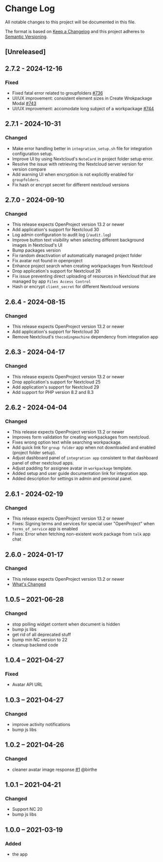 # Change Log
All notable changes to this project will be documented in this file.

The format is based on [Keep a Changelog](http://keepachangelog.com/)
and this project adheres to [Semantic Versioning](http://semver.org/).

## [Unreleased]

## 2.7.2 - 2024-12-16
### Fixed
- Fixed fatal error related to groupfolders [#736](https://github.com/nextcloud/integration_openproject/pull/736)
- UI/UX improvement: consistent element sizes in Create Wrokpackage Modal [#743](https://github.com/nextcloud/integration_openproject/pull/743)
- UI/UX improvement: accomodate long subject of a workpackage [#744](https://github.com/nextcloud/integration_openproject/pull/744)

## 2.7.1 - 2024-10-31
### Changed
- Make error handling better in `integration_setup.sh` file for integration configuration setup.
- Improve UI by using Nextcloud's `NoteCard` in project folder setup error.
- Resolve the issue with retrieving the Nextcloud server version for version compare
- Add warning UI when encryption is not explicitly enabled for `groupfolders`.
- Fix hash or encrypt secret for different nextcloud versions

## 2.7.0 - 2024-09-10
### Changed
- This release expects OpenProject version 13.2 or newer
- Add application's support for Nextcloud 30
- Log admin configuration to  audit log (`/audit.log`)
- Improve button text visibility when selecting different background images in Nextcloud's UI
- Bump packages version
- Fix random deactivation of automatically managed project folder
- Fix avatar not found in openproject
- Enhance project search when creating workpackages from Nextcloud
- Drop application's support for Nextcloud 26
- Fix issue preventing direct uploading of resources in Nextcloud that are managed by app `Files Access Control`
- Hash or encrypt `client_secret` for different Nextcloud versions

## 2.6.4 - 2024-08-15
### Changed
- This release expects OpenProject version 13.2 or newer
- Add application's support for Nextcloud 30
- Remove Nextcloud's `thecodingmachine` dependency from integration app

## 2.6.3 - 2024-04-17
### Changed
- This release expects OpenProject version 13.2 or newer
- Drop application's support for Nextcloud 25
- Add application's support for Nextcloud 29
- Add support for PHP version 8.2 and 8.3

## 2.6.2 - 2024-04-04
### Changed
- This release expects OpenProject version 13.2 or newer
- Improves form validation for creating workpackages from nextcloud.
- Fixes wrong option text while searching workpackage.
- Add quick link for `group folder` app when not downloaded and enabled (project folder setup).
- Adjust dashboard panel of `integration app` consistent to that dashboard panel of other nextcloud apps.
- Adjust padding for assignee avatar in `workpackage` template.
- Added setup and user guide documentation link for integration app.
- Added description for settings in admin and personal panel.

## 2.6.1 - 2024-02-19
### Changed
- This release expects OpenProject version 13.2 or newer
- Fixes: Signing terms and services for special user "OpenProject" when `terms_of_service` app is enabled
- Fixes: Error when fetching non-existent work package from `talk` app chat

## 2.6.0 - 2024-01-17
### Changed
- This release expects OpenProject version 13.2 or newer
- [What's Changed](https://github.com/nextcloud/integration_openproject/releases/tag/v2.6.0)

## 1.0.5 – 2021-06-28
### Changed
- stop polling widget content when document is hidden
- bump js libs
- get rid of all deprecated stuff
- bump min NC version to 22
- cleanup backend code

## 1.0.4 – 2021-04-27
### Fixed
- Avatar API URL

## 1.0.3 – 2021-04-27
### Changed
- improve activity notifications
- bump js libs

## 1.0.2 – 2021-04-26
### Changed
- cleaner avatar image response
[#1](https://github.com/eneiluj/integration_openproject/issues/1) @birthe

## 1.0.1 – 2021-04-21
### Changed
- Support NC 20
- bump js libs

## 1.0.0 – 2021-03-19
### Added
* the app
